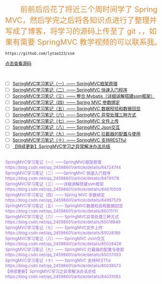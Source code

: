 <br>
<br>
<font color='#E09039' size='5'>
&emsp;&emsp;前前后后花了将近三个周时间学了 Spring MVC，然后学完之后将各知识点进行了整理并写成了博客，将学习的源码上传至了 git ，，如果有需要 SpringMVC 教学视频的可以联系我。</font>

```
https://github.com/lytao123/ssm
```
[点击查看源码](https://github.com/lytao123/ssm)   

<br>

 - [ ] [SpringMVC学习笔记（一）—— SpringMVC框架原理](https://blog.csdn.net/qq_24598601/article/details/84724744)
 - [ ] [SpringMVC学习笔记（二）—— SpringMVC 快速入门程序](https://blog.csdn.net/qq_24598601/article/details/84791178)
 - [ ] [SpringMVC学习笔记（三）—— 整合 Mybatis（详细讲解搭建ssm框架）](https://blog.csdn.net/qq_24598601/article/details/84870509)
 - [ ] [SpringMVC学习笔记（四）—— Spring MVC 参数绑定](https://blog.csdn.net/qq_24598601/article/details/84997529)
 - [ ] [SpringMVC学习笔记（五）—— SpringMVC 数据校验和数据回显](https://blog.csdn.net/qq_24598601/article/details/85015111)
 - [ ] [SpringMVC学习笔记（六）—— SpringMVC 异常处理三种方式](https://blog.csdn.net/qq_24598601/article/details/85018849)
 - [ ] [SpringMVC学习笔记（七）—— SpringMVC 文件上传](https://blog.csdn.net/qq_24598601/article/details/85028189)
 - [ ] [SpringMVC学习笔记（八）—— SpringMVC Json交互](https://blog.csdn.net/qq_24598601/article/details/85028428)
 - [ ] [SpringMVC学习笔记（九）—— SpringMVC 拦截器的配置与使用](https://blog.csdn.net/qq_24598601/article/details/85037093)
 - [ ] [SpringMVC学习笔记（十）—— SpringMVC 支持RESTful](https://blog.csdn.net/qq_24598601/article/details/85038573)
 - [ ] [【持续更新】SpringMVC学习之异常解决办法总结](https://blog.csdn.net/qq_24598601/article/details/84031083)
<br><br>
<font color='#9B5FD6' size='2'>
SpringMVC学习笔记（一）——SpringMVC框架原理 https://blog.csdn.net/qq_24598601/article/details/84724744
</font>
<br>
<font color='#9B5FD6' size='2'>
SpringMVC学习笔记（二）——SpringMVC 快速入门程序 https://blog.csdn.net/qq_24598601/article/details/84791178
</font>
<br>
<font color='#9B5FD6' size='2'>
SpringMVC学习笔记（三）——详细讲解搭建ssm框架 https://blog.csdn.net/qq_24598601/article/details/84870509
</font>
<br>
<font color='#9B5FD6' size='2'>
SpringMVC学习笔记（四）—— Spring MVC 参数绑定 https://blog.csdn.net/qq_24598601/article/details/84997529
</font>
<br>
<font color='#9B5FD6' size='2'>
SpringMVC学习笔记（五）—— SpringMVC数据校验和数据回显 https://blog.csdn.net/qq_24598601/article/details/85015111
</font>
<br>
<font color='#9B5FD6' size='2'>
SpringMVC学习笔记（六）—— SpringMVC异常处理三种方式 https://blog.csdn.net/qq_24598601/article/details/85018849
</font>
<br>
<font color='#9B5FD6' size='2'>
SpringMVC学习笔记（七）—— SpringMVC文件上传 https://blog.csdn.net/qq_24598601/article/details/85028189
</font>
<br>
<font color='#9B5FD6' size='2'>
SpringMVC学习笔记（八）—— SpringMVC Json交互 https://blog.csdn.net/qq_24598601/article/details/85028428
</font>
<br>
<font color='#9B5FD6' size='2'>
SpringMVC学习笔记（九）—— SpringMVC 拦截器的配置与使用 https://blog.csdn.net/qq_24598601/article/details/85037093
</font>
<br>
<font color='#9B5FD6' size='2'>
SpringMVC学习笔记（十）—— SpringMVC 支持RESTful https://blog.csdn.net/qq_24598601/article/details/85038573
</font>
<br>
<font color='#9B5FD6' size='2'>
【持续更新】SpringMVC学习之异常解决办法总结 https://blog.csdn.net/qq_24598601/article/details/84031083
</font>
<br>
